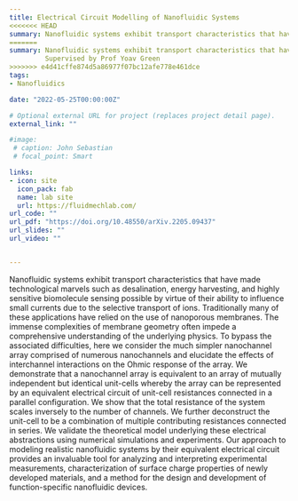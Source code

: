 ```yaml
---
title: Electrical Circuit Modelling of Nanofluidic Systems
<<<<<<< HEAD
summary: Nanofluidic systems exhibit transport characteristics that have made technological marvels such as desalination, energy harvesting, and highly sensitive biomolecule sensing possible by virtue of their ability to influence small currents due to the selective transport of ions. Traditionally many of these applications have relied on the use of nanoporous membranes. The immense complexities of membrane geometry often impede a comprehensive understanding of the underlying physics. To bypass the associated difficulties, here we consider the much simpler nanochannel array comprised of numerous nanochannels and elucidate the effects of interchannel interactions on the Ohmic response of the array. We demonstrate that a nanochannel array is equivalent to an array of mutually independent but identical unit-cells whereby the array can be represented by an equivalent electrical circuit of unit-cell resistances connected in a parallel configuration. We show that the total resistance of the system scales inversely to the number of channels. We further deconstruct the unit-cell to be a combination of multiple contributing resistances connected in series. We validate the theoretical model underlying these electrical abstractions using numerical simulations and experiments. Our approach to modeling realistic nanofluidic systems by their equivalent electrical circuit provides an invaluable tool for analyzing and interpreting experimental measurements, characterization of surface charge properties of newly developed materials, and a method for the design and development of function-specific nanofluidic devices. - Supervised by Prof Yoav Green
=======
summary: Nanofluidic systems exhibit transport characteristics that have made technological marvels such as desalination, energy harvesting, and highly sensitive biomolecule sensing possible by virtue of their ability to influence small currents due to the selective transport of ions. Traditionally many of these applications have relied on the use of nanoporous membranes. The immense complexities of membrane geometry often impede a comprehensive understanding of the underlying physics. To bypass the associated difficulties, here we consider the much simpler nanochannel array comprised of numerous nanochannels and elucidate the effects of interchannel interactions on the Ohmic response of the array. We demonstrate that a nanochannel array is equivalent to an array of mutually independent but identical unit-cells whereby the array can be represented by an equivalent electrical circuit of unit-cell resistances connected in a parallel configuration. We show that the total resistance of the system scales inversely to the number of channels. We further deconstruct the unit-cell to be a combination of multiple contributing resistances connected in series. We validate the theoretical model underlying these electrical abstractions using numerical simulations and experiments. Our approach to modeling realistic nanofluidic systems by their equivalent electrical circuit provides an invaluable tool for analyzing and interpreting experimental measurements, characterization of surface charge properties of newly developed materials, and a method for the design and development of function-specific nanofluidic devices. 
		 Supervised by Prof Yoav Green
>>>>>>> e4d41cffe874d5a86977f07bc12afe778e461dce
tags:
- Nanofluidics

date: "2022-05-25T00:00:00Z"

# Optional external URL for project (replaces project detail page).
external_link: ""

#image:
 # caption: John Sebastian
 # focal_point: Smart

links:
- icon: site
  icon_pack: fab
  name: lab site
  url: https://fluidmechlab.com/
url_code: ""
url_pdf: "https://doi.org/10.48550/arXiv.2205.09437"
url_slides: ""
url_video: ""


---
```


Nanofluidic systems exhibit transport characteristics that have made technological marvels such as desalination, energy harvesting, and highly sensitive biomolecule sensing possible by virtue of their ability to influence small currents due to the selective transport of ions. Traditionally many of these applications have relied on the use of nanoporous membranes. The immense complexities of membrane geometry often impede a comprehensive understanding of the underlying physics. To bypass the associated difficulties, here we consider the much simpler nanochannel array comprised of numerous nanochannels and elucidate the effects of interchannel interactions on the Ohmic response of the array. We demonstrate that a nanochannel array is equivalent to an array of mutually independent but identical unit-cells whereby the array can be represented by an equivalent electrical circuit of unit-cell resistances connected in a parallel configuration. We show that the total resistance of the system scales inversely to the number of channels. We further deconstruct the unit-cell to be a combination of multiple contributing resistances connected in series. We validate the theoretical model underlying these electrical abstractions using numerical simulations and experiments. Our approach to modeling realistic nanofluidic systems by their equivalent electrical circuit provides an invaluable tool for analyzing and interpreting experimental measurements, characterization of surface charge properties of newly developed materials, and a method for the design and development of function-specific nanofluidic devices. 
